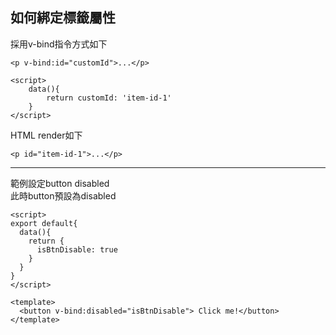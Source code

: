 ## 如何綁定標籤屬性

採用v-bind指令方式如下

```
<p v-bind:id="customId">...</p>

<script>
	data(){
		return customId: 'item-id-1'
	}
</script>
```

HTML render如下
```
<p id="item-id-1">...</p>
```

------

範例設定button disabled  
此時button預設為disabled  

```
<script>
export default{
  data(){
    return {
      isBtnDisable: true
    }
  }
}
</script>

<template>
  <button v-bind:disabled="isBtnDisable"> Click me!</button>
</template>
```